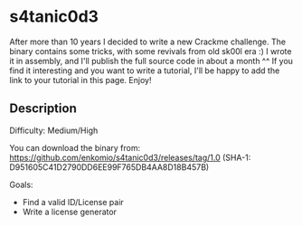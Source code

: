 # s4tanic0d3
After more than 10 years I decided to write a new Crackme challenge. The binary contains some tricks, with some revivals from old sk00l era :) I wrote it in assembly, and I'll publish the full source code in about a month ^^ If you find it interesting and you want to write a tutorial, I'll be happy to add the link to your tutorial in this page. Enjoy!

## Description
Difficulty: Medium/High

You can download the binary from: https://github.com/enkomio/s4tanic0d3/releases/tag/1.0 (SHA-1: D951605C41D2790DD6EE99F765DB4AA8D18B457B)

Goals: 
* Find a valid ID/License pair
* Write a license generator
